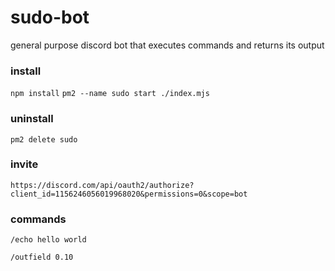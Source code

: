 # sudo-bot

general purpose discord bot that executes commands and returns its output


### install

`npm install`
`pm2 --name sudo start ./index.mjs`


### uninstall

`pm2 delete sudo`


### invite

`https://discord.com/api/oauth2/authorize?client_id=1156246056019968020&permissions=0&scope=bot`


### commands

`/echo hello world`

`/outfield 0.10`
